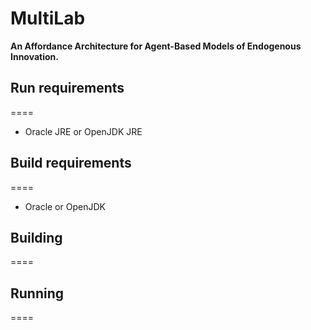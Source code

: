 # MultiLab
__An Affordance Architecture for Agent-Based Models of Endogenous Innovation.__

## Run requirements
====
- Oracle JRE or OpenJDK JRE

## Build requirements
====
- Oracle or OpenJDK

## Building
====


## Running
====
